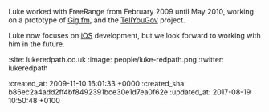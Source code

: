 Luke worked with FreeRange from February 2009 until May 2010, working on a prototype of [Gig fm](/gig-fm), and the [TellYouGov](/tellyougov) project.

Luke now focuses on [iOS][] development, but we look forward to working with him in the future.

[iOS]: http://developer.apple.com/

:site: lukeredpath.co.uk
:image: people/luke-redpath.png
:twitter: lukeredpath

:created_at: 2009-11-10 16:01:33 +0000
:created_sha: b86ec2a4add2ff4bf8492391bce30e1d7ea0f62e
:updated_at: 2017-08-19 10:50:48 +0100
